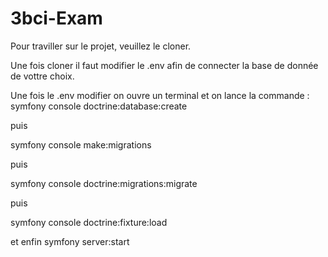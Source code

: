 # 3bci-Exam

Pour traviller sur le projet, veuillez le cloner.

Une fois cloner il faut modifier le .env afin de connecter la base de donnée de vottre choix. 

Une fois le .env modifier on ouvre un terminal et on lance la commande : 
symfony console doctrine:database:create

puis 

symfony console make:migrations

puis 

symfony console doctrine:migrations:migrate

puis

symfony console doctrine:fixture:load

et enfin symfony server:start
